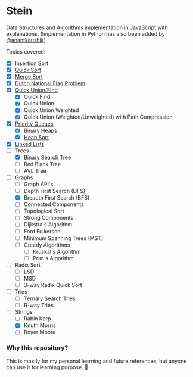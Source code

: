 # Stein
Data Structures and Algorithms implementation in JavaScript with explanations.
(Implementation in Python has also been added by [@anantkaushik](https://github.com/anantkaushik))

Topics covered:

- [x] [Insertion Sort](javascript/algorithms/sorts/insertion.js)
- [x] [Quick Sort](javascript/algorithms/sorts/quick-sort.js)
- [x] [Merge Sort](javascript/algorithms/sorts/merge.js)
- [x] [Dutch National Flag Problem](javascript/algorithms/sorts/quick-sort.js#L180)
- [x] [Quick Union/Find](javascript/algorithms/quick-find-union/index.js)
    - [x] Quick Find
    - [x] Quick Union
    - [x] Quick Union Weighted
    - [x] Quick Union (Weighted/Unweighted) with Path Compression
- [x] [Priority Queues](javascript/data-structures/priority-queue/index.js)
    - [x] [Binary Heaps](javascript/data-structures/priority-queue/index.js#L28)
    - [x] [Heap Sort](javascript/algorithms/sorts/heap.js)
- [x] [Linked Lists](javascript/data-structures/linked-list/index.js)
- [ ] Trees
    - [x] Binary Search Tree
    - [ ] Red Black Tree
    - [ ] AVL Tree
- [ ] Graphs
    - [ ] Graph API's
    - [ ] Depth First Search (DFS)
    - [x] Breadth First Search (BFS)
    - [ ] Connected Components
    - [ ] Topological Sort
    - [ ] Strong Components
    - [ ] Dijkstra's Algorithm
    - [ ] Ford Fulkerson
    - [ ] Minimum Spanning Trees (MST)
    - [ ] Greedy Algorithms
        - [ ] Kruskal's Algorithm
        - [ ] Prim's  Algorithm
- [ ] Radix Sort
    - [ ] LSD
    - [ ] MSD
    - [ ] 3-way Radix Quick Sort
- [ ] Tries
    - [ ] Ternary Search Tries
    - [ ] R-way Tries
- [ ] Strings
    - [ ] Rabin Karp
    - [x] Knuth Morris
    - [ ] Boyer Moore

### Why this repository?
This is mostly for my personal learning and future references, but anyone can use it for learning purpose. 🍻
